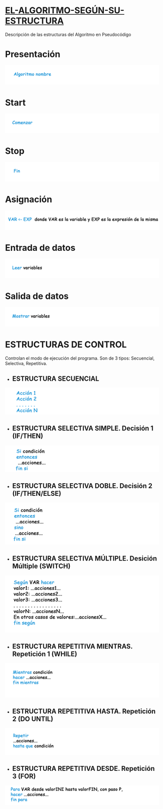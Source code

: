 # <ins>EL-ALGORITMO-SEGÚN-SU-ESTRUCTURA</ins>
Descripción de las estructuras del Algoritmo en Pseudocódigo


# Presentación    

<img src="IMG/Algoritmo nombre.png">

# Start     

<img src="IMG/Comenzar.png">

# Stop      

<img src="IMG/Fin.png">

# Asignación  

<img src="IMG/Asignacion.png">

# Entrada de datos     

<img src="IMG/Leer.png">

# Salida de datos      

<img src="IMG/Mostrar.png">

# ESTRUCTURAS DE CONTROL

Controlan el modo de ejecución del programa. Son de 3 tipos: Secuencial, Selectiva, Repetitiva.

* ## ESTRUCTURA SECUENCIAL

<img src="IMG/Secuencial.png">

* ## ESTRUCTURA SELECTIVA SIMPLE. Decisión 1 (IF/THEN)

<img src="IMG/Decision 1.png">

* ## ESTRUCTURA SELECTIVA DOBLE. Decisión 2 (IF/THEN/ELSE)

<img src="IMG/Decision 2.png">

* ## ESTRUCTURA SELECTIVA MÚLTIPLE. Desición Múltiple (SWITCH)

<img src="IMG/Segun.png">
              
* ## ESTRUCTURA REPETITIVA MIENTRAS. Repetición 1 (WHILE)

<img src="IMG/Repeticion 1.png">

* ## ESTRUCTURA REPETITIVA HASTA. Repetición 2 (DO UNTIL)

<img src="IMG/Repeticion 2.png">

* ## ESTRUCTURA REPETITIVA DESDE. Repetición 3 (FOR)

<img src="IMG/Repeticion 3.png">




